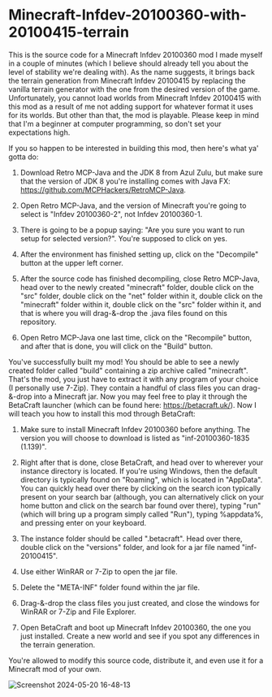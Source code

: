 # Minecraft-Infdev-20100360-with-20100415-terrain
This is the source code for a Minecraft Infdev 20100360 mod I made myself in a couple of minutes (which I believe should already tell you about the level of stability we're dealing with). As the name suggests, it brings back the terrain generation from Minecraft Infdev 20100415 by replacing the vanilla terrain generator with the one from the desired version of the game. Unfortunately, you cannot load worlds from Minecraft Infdev 20100415 with this mod as a result of me not adding support for whatever format it uses for its worlds. But other than that, the mod is playable. Please keep in mind that I'm a beginner at computer programming, so don't set your expectations high.

If you so happen to be interested in building this mod, then here's what ya' gotta do:


1. Download Retro MCP-Java and the JDK 8 from Azul Zulu, but make sure that the version of JDK 8 you're installing comes with Java FX: https://github.com/MCPHackers/RetroMCP-Java.

2. Open Retro MCP-Java, and the version of Minecraft you're going to select is "Infdev 20100360-2", not Infdev 20100360-1.

3. There is going to be a popup saying: "Are you sure you want to run setup for selected version?". You're supposed to click on yes.

4. After the environment has finished setting up, click on the "Decompile" button at the upper left corner.

5. After the source code has finished decompiling, close Retro MCP-Java, head over to the newly created "minecraft" folder, double click on the "src" folder, double click on the "net" folder within it, double click on the "minecraft" folder within it, double click on the "src" folder within it, and that is where you will drag-&-drop the .java files found on this repository.

6. Open Retro MCP-Java one last time, click on the "Recompile" button, and after that is done, you will click on the "Build" button.



You've successfully built my mod! You should be able to see a newly created folder called "build" containing a zip archive called "minecraft". That's the mod, you just have to extract it with any program of your choice (I personally use 7-Zip). They contain a handful of class files you can drag-&-drop into a Minecraft jar. Now you may feel free to play it through the BetaCraft launcher (which can be found here: https://betacraft.uk/). Now I will teach you how to install this mod through BetaCraft:


1. Make sure to install Minecraft Infdev 20100360 before anything. The version you will choose to download is listed as "inf-20100360-1835 (1.139)".

2. Right after that is done, close BetaCraft, and head over to wherever your instance directory is located. If you're using Windows, then the default directory is typically found on "Roaming", which is located in "AppData". You can quickly head over there by clicking on the search icon typically present on your search bar (although, you can alternatively click on your home button and click on the search bar found over there), typing "run" (which will bring up a program simply called "Run"), typing %appdata%, and pressing enter on your keyboard.

3. The instance folder should be called ".betacraft". Head over there, double click on the "versions" folder, and look for a jar file named "inf-20100415".

4. Use either WinRAR or 7-Zip to open the jar file.

5. Delete the "META-INF" folder found within the jar file.

6. Drag-&-drop the class files you just created, and close the windows for WinRAR or 7-Zip and File Explorer.

7. Open BetaCraft and boot up Minecraft Infdev 20100360, the one you just installed. Create a new world and see if you spot any differences in the terrain generation.


You're allowed to modify this source code, distribute it, and even use it for a Minecraft mod of your own.


![Screenshot 2024-05-20 16-48-13](https://github.com/JohnCartoonist/Minecraft-Infdev-20100360-with-20100415-terrain/assets/86744606/ade3bd02-f7b0-4074-934e-7cf6eaad0489)
